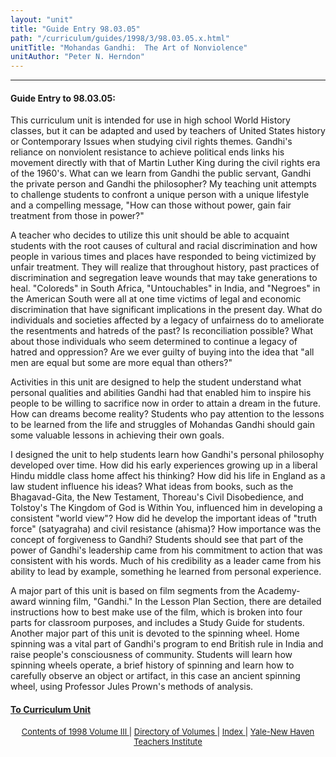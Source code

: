 ```yaml
---
layout: "unit"
title: "Guide Entry 98.03.05"
path: "/curriculum/guides/1998/3/98.03.05.x.html"
unitTitle: "Mohandas Gandhi:  The Art of Nonviolence"
unitAuthor: "Peter N. Herndon"
---
```

<body>
 <p>
 </p>
 <hr/>
 <h4>
  Guide Entry to 98.03.05:
 </h4>
 This curriculum unit is intended for use in high school World History classes, but it can be adapted and used by teachers of United States history or Contemporary Issues when studying civil rights themes. Gandhi's reliance on nonviolent resistance to achieve political ends links his movement directly with that of Martin Luther King during the civil rights era of the 1960's.  What can we learn from Gandhi the public servant, Gandhi the private person and Gandhi the philosopher? My teaching unit attempts to challenge students to confront a unique person with a unique lifestyle and a compelling message, "How can those without power, gain fair treatment from those in power?"
 <p>
  A teacher who decides to utilize this unit should be able to acquaint students with the root causes of cultural and racial discrimination and how people in various times and places have responded to being victimized by unfair treatment.  They will realize that throughout history, past practices of discrimination and segregation leave wounds that may take generations to heal.  "Coloreds" in South Africa, "Untouchables" in India, and "Negroes" in the American South were all at one time victims of  legal and economic discrimination that have significant implications in the present day.  What do individuals and societies affected by a legacy of unfairness do to ameliorate the resentments and hatreds of the past?  Is reconciliation possible?  What about those individuals who seem determined to continue a legacy of hatred and oppression?  Are we ever guilty of buying into the idea that "all men are equal but some are more equal than others?"
 </p>
 <p>
  Activities in this unit are designed to help the student understand what personal qualities and abilities Gandhi had that enabled him to inspire his people to be willing to sacrifice now in order to attain a dream in the future. How can dreams become reality?  Students who pay attention to the lessons to be learned from the life and struggles of  Mohandas Gandhi should gain some valuable lessons in achieving their own goals.
 </p>
 <p>
  I designed the unit to help students learn how Gandhi's personal philosophy developed over time.  How did his early experiences growing up in a liberal Hindu middle class home affect his thinking?  How did his life in England as a law student influence his ideas?  What ideas from books, such as the Bhagavad-Gita, the New Testament, Thoreau's Civil Disobedience, and Tolstoy's The Kingdom of God is Within You, influenced him in developing a consistent "world view"?  How did he develop the important ideas of "truth force" (satyagraha) and civil resistance (ahisma)?  How importance was the concept of forgiveness to Gandhi?  Students should see that part of the power of Gandhi's leadership came from his commitment to action that was consistent with his words.  Much of his credibility as a leader came from his ability to lead by example, something he learned from personal experience.
 </p>
 <p>
  A major part of this unit is based on film segments from the Academy-award winning film, "Gandhi."  In the Lesson Plan Section, there are detailed instructions how to best make use of the film, which is broken into four parts for classroom purposes, and includes a Study Guide for students.  Another major part of this unit is devoted to the spinning wheel.  Home spinning was a vital part of Gandhi's program to end British rule in India and raise people's consciousness of community.  Students will learn how spinning wheels operate, a brief history of spinning  and learn how to carefully observe an object or artifact, in this case an ancient spinning wheel, using Professor Jules Prown's methods of analysis.
 </p>
 <p>
 </p>
 <p>
 </p>
 <h4>
  <a href="../../../units/1998/3/98.03.05.x.html">
   To Curriculum Unit
  </a>
 </h4>
 <center>
  <font size="-1">
   <a href="../../../units/1998/3/">
    Contents of 1998 Volume III
   </a>
   |
   <a href="../../../units/">
    Directory of Volumes
   </a>
   |
   <a href="../../../indexes/">
    Index
   </a>
   |
   <a href="../../../../">
    Yale-New Haven Teachers Institute
   </a>
  </font>
 </center>
</body>